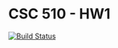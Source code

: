 # CSC 510 - HW1

[![Build Status](https://travis-ci.org/adarshtri/510-hw1.svg?branch=master)](https://travis-ci.org/adarshtri/510-hw1)